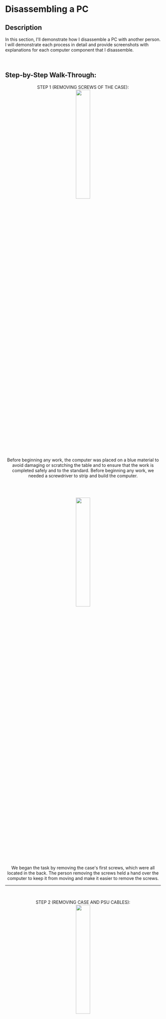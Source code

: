 <h1>Disassembling a PC</h1>


<h2>Description</h2>
<p>In this section, I'll demonstrate how I disassemble a PC with another person. I will demonstrate each process in detail and provide screenshots with explanations for each computer component that I disassemble.</p>


<br />

<h2>Step-by-Step Walk-Through:</h2>


<p align="center"> 
STEP 1 (REMOVING SCREWS OF THE CASE): <br/>
<img src="https://i.imgur.com/H4BdM3m.png" height="30%" width="30%"/> </p>


<p align="center">Before beginning any work, the computer was placed on a blue material to avoid damaging or scratching the table and to ensure that the work is completed safely and to the standard. Before beginning any work, we needed a screwdriver to strip and build the computer.</p>


<br />
<br />

<p align="center"> 
<img src="https://i.imgur.com/6zkkZRi.png" height="30%" width="30%"/> </p>


<p align="center">We began the task by removing the case's first screws, which were all located in the back. The person removing the screws held a hand over the computer to keep it from moving and make it easier to remove the screws.</p>


<hr width="100%" size="2">

<br />

<p align="center"> 
STEP 2 (REMOVING CASE AND PSU CABLES): <br/>
<img src="https://i.imgur.com/RKjJVGt.png" height="30%" width="30%"/> </p>


<p align="center">We were able to remove the case's screws, and as you can see, we removed and opened this area of the case, allowing us to access the internal parts of the computer.</p>


<br />
<br />

<p align="center"> 
<img src="https://i.imgur.com/0ddIdXR.png" height="75%" width="75%"/> </p>


<p align="center">The PSU was the first component to be removed, so we began by removing the connections that connected the PSU to the rest of the computer. Here, we disconnected the power connector that connected the PSU to the optical drive. It was really easy to remove and didn't require much effort.</p>


<hr width="100%" size="2">

<br />

<p align="center"> 
STEP 3 (REMOVING POWER CONNECTOR FROM PSU): <br/>
<img src="https://i.imgur.com/eeOSvnB.png" height="30%" width="30%"/> </p>


<p align="center">We pulled the PSU's power connector from the motherboard by gently pulling it, which allowed it to come out effortlessly. All we had to do now was take the supply unit out of the casing.</p>


<br />
<br />

<p align="center"> 
<img src="https://i.imgur.com/hkilX0Y.png" height="75%" width="75%"/> </p>


<p align="center">On this computer, there was only one screw holding the PSU in place, so we removed it quickly and placed it on the side. As you can see from the second picture, we were able to remove the PSU from the computer casing and it came out easily.</p>


<hr width="100%" size="2">

<br />

<p align="center"> 
STEP 4 (REMOVING SATA CABLE FROM HARD DRIVE): <br/>
<img src="https://i.imgur.com/sfdXSpx.png" height="75%" width="75%"/> </p>

<br />

<p align="center"> 
<img src="https://i.imgur.com/5gSokOY.png" height="40%" width="40%"/> </p>


<p align="center">Here we removed the SATA connection cable that connected to the hard disk drive within this small box container. As you can see, the cable is red, and we were able to remove it by simply pulling it out carefully. The second image shows how easily the hard disk drive was taken out from the small box.</p>


<hr width="100%" size="2">

<br />

<p align="center"> 
STEP 5 (REMOVING HARD DRIVE): <br/>
<img src="https://i.imgur.com/J65u9Fq.png" height="75%" width="75%"/> </p>


<p align="center">This image shows us removing the small box containing the hard disc drive. The first thing we had to do was remove the screws on the sides, and as you can see in the second picture, they came out effortlessly.</p>


<hr width="100%" size="2">

<br />

<p align="center"> 
STEP 6 (DISCONNECTING AND REMOVING OPTICAL & FLOPPY DRIVE): <br/>
<img src="https://i.imgur.com/QRQdUN6.png" height="75%" width="75%"/> </p>

<br />

<p align="center"> 
<img src="https://i.imgur.com/N6SSAD7.png" height="75%" width="75%"/> </p>


<p align="center">We proceeded to remove the floppy cable that connected the floppy disc drive to the motherboard. We began by removing the cable from the floppy drive, then proceeded on to the motherboard, as seen in the second image, to detach and remove the cable from the primary and secondary channels, which are coloured black and blue, respectively. Once we detached all of the cables, we were able to easily remove the floppy drive from the case without it getting stuck.</p>


<hr width="100%" size="2">

<br />

<p align="center"> 
STEP 7 (REMOVING RAM): <br/>
<img src="https://i.imgur.com/TkOjBwY.png" height="75%" width="75%"/> </p>


<p align="center">We then proceeded to remove the RAM, which required only pulling the white clips to the left and right, and we were able to successfully remove the RAM from the motherboard. It was really easy to remove, and we didn't have to use any force.</p>




<hr width="100%" size="2">

<br />

<p align="center"> 
STEP 8 (REMOVING USB/AUDIO CABLES): <br/>
<img src="https://i.imgur.com/iDnR596.png" height="75%" width="75%"/> </p>

<br />

<p align="center"> 
<img src="https://i.imgur.com/GV5m3vY.png" height="75%" width="75%"/> </p>


<p align="center">We then proceeded to remove the USB and audio cables that were connected to the motherboard. These wires connect the front and back panels to the motherboard, providing power to ensure correct operation. They came off easily, and we pulled them lightly. On the final image, you can see all of the AUDIO/USB cables that we successfully removed.</p>



<hr width="100%" size="2">

<br />

<p align="center"> 
STEP 9 (REMOVING MOTHERBOARD): <br/>
<img src="https://i.imgur.com/uGvNwRh.png" height="75%" width="75%"/> </p>

<br />

<p align="center"> 
<img src="https://i.imgur.com/8B0ngPw.png" height="30%" width="30%"/> </p>


<p align="center">We proceeded to remove the motherboard from the PC case. The first thing we did was remove the screws from the motherboard using the screwdriver. There were a few screws attached, which we successfully removed. Once that was done, we were able to easily remove the motherboard from the case, as shown in the last two images. This part was simple and took little time to complete.</p>



<hr width="100%" size="2">

<br />

<p align="center"> 
STEP 10 (REMOVING FAN & HEAT SINK): <br/>
<img src="https://i.imgur.com/VawzA51.png" height="75%" width="75%"/> </p>

<br />

<p align="center"> 
<img src="https://i.imgur.com/Z6hSlNf.png" height="30%" width="30%"/> </p>


<p align="center">We proceeded to remove the fan and heat sink because they were both attached together. Before removing it, we had to unplug the fan cable from the motherboard. After that, we had to pull the fan stands from all four sides, and we were able to successfully remove the fan and heatsink from the CPU and motherboard.</p>


<hr width="100%" size="2">

<br />

<p align="center"> 
STEP 11 (REMOVING CPU): <br/>
<img src="https://i.imgur.com/7ETl2kT.png" height="75%" width="75%"/> </p>

<br />

<p align="center"> 
<img src="https://i.imgur.com/CjCUGRG.png" height="30%" width="30%"/> </p>


<p align="center">We then proceeded to remove the CPU which was the last remaining component linked to the motherboard. We removed it by carefully lifting the lever up and out of the socket. It was simple and took only a few seconds to complete.</p>


<hr width="100%" size="2">

<br />

<p align="center"> 
STEP 12 (COMPUTER AFTER REMOVING ALL THE COMPONENTS): <br/>
<img src="https://i.imgur.com/Qzmt9EQ.png" height="70%" width="70%"/> </p>


<p align="center">This is how the computer appears after removing all of the components and cables. All of the components and cables, as well as the case, have been moved to the side.</p>



<a href="https://www.example.com">
  <button>NEXT</button>
</a>


